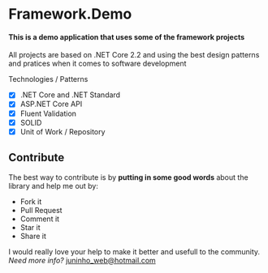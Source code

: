 # Framework.Demo
#### This is a demo application that uses some of the framework projects
All projects are based on .NET Core 2.2 and using the best design patterns and pratices when it comes to software development

Technologies / Patterns
- [x] .NET Core and .NET Standard
- [x] ASP.NET Core API
- [x] Fluent Validation
- [x] SOLID
- [x] Unit of Work / Repository

## Contribute
The best way to contribute is by **putting in some good words** about the library and help me out by:

 - Fork it
 - Pull Request
 - Comment it
 - Star it
 - Share it
 
I would really love your help to make it better and usefull to the community.
*Need more info?* juninho_web@hotmail.com
